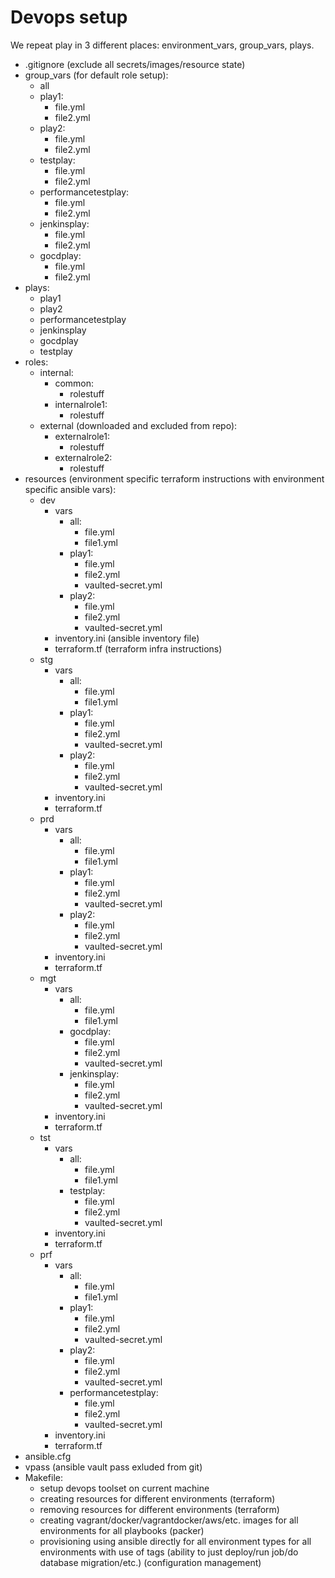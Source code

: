 # Devops setup

We repeat play in 3 different places: environment_vars, group_vars, plays.

- .gitignore (exclude all secrets/images/resource state)
- group_vars (for default role setup):
  - all
  - play1:
    - file.yml
    - file2.yml
  - play2:
    - file.yml
    - file2.yml
  - testplay:
    - file.yml
    - file2.yml
  - performancetestplay:
    - file.yml
    - file2.yml
  - jenkinsplay:
    - file.yml
    - file2.yml
  - gocdplay:
    - file.yml
    - file2.yml
- plays:
  - play1
  - play2
  - performancetestplay
  - jenkinsplay
  - gocdplay
  - testplay
- roles:
  - internal:
    - common:
      - rolestuff
    - internalrole1:
      - rolestuff
  - external (downloaded and excluded from repo):
    - externalrole1:
      - rolestuff
    - externalrole2:
      - rolestuff
- resources (environment specific terraform instructions with environment specific ansible vars):
  - dev
    - vars
      - all:
        - file.yml
        - file1.yml
      - play1:
        - file.yml
        - file2.yml
        - vaulted-secret.yml
      - play2:
        - file.yml
        - file2.yml
        - vaulted-secret.yml
    - inventory.ini (ansible inventory file)
    - terraform.tf (terraform infra instructions)
  - stg
    - vars
      - all:
        - file.yml
        - file1.yml
      - play1:
        - file.yml
        - file2.yml
        - vaulted-secret.yml
      - play2:
        - file.yml
        - file2.yml
        - vaulted-secret.yml
    - inventory.ini
    - terraform.tf
  - prd
    - vars
      - all:
        - file.yml
        - file1.yml
      - play1:
        - file.yml
        - file2.yml
        - vaulted-secret.yml
      - play2:
        - file.yml
        - file2.yml
        - vaulted-secret.yml
    - inventory.ini
    - terraform.tf
  - mgt
    - vars
      - all:
        - file.yml
        - file1.yml
      - gocdplay:
        - file.yml
        - file2.yml
        - vaulted-secret.yml
      - jenkinsplay:
        - file.yml
        - file2.yml
        - vaulted-secret.yml
    - inventory.ini
    - terraform.tf
  - tst
    - vars
      - all:
        - file.yml
        - file1.yml
      - testplay:
        - file.yml
        - file2.yml
        - vaulted-secret.yml
    - inventory.ini
    - terraform.tf
  - prf
    - vars
      - all:
        - file.yml
        - file1.yml
      - play1:
        - file.yml
        - file2.yml
        - vaulted-secret.yml
      - play2:
        - file.yml
        - file2.yml
        - vaulted-secret.yml
      - performancetestplay:
        - file.yml
        - file2.yml
        - vaulted-secret.yml
    - inventory.ini
    - terraform.tf
- ansible.cfg
- vpass (ansible vault pass exluded from git)
- Makefile:
  - setup devops toolset on current machine
  - creating resources for different environments (terraform)
  - removing resources for different environments (terraform)
  - creating vagrant/docker/vagrantdocker/aws/etc. images for all environments for all playbooks (packer)
  - provisioning using ansible directly for all environment types for all environments with use of tags (ability to just deploy/run job/do database migration/etc.) (configuration management)
